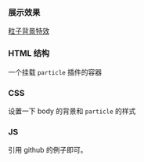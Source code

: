 ### 展示效果

[粒子背景特效](http://project-demo.ihsxu.com/particle-bg/)

### HTML 结构

一个挂载 `particle` 插件的容器

### CSS

设置一下 body 的背景和 `particle` 的样式

### JS

引用 github 的例子即可。
